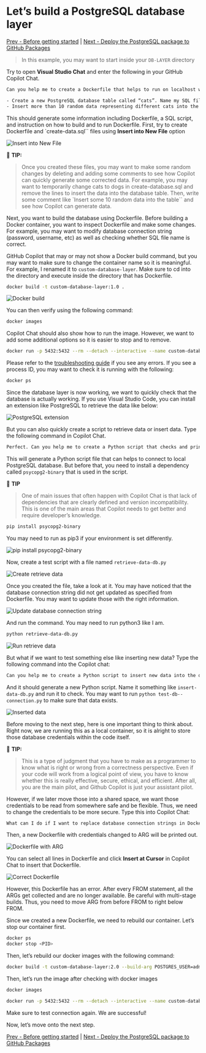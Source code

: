 # Let’s build a PostgreSQL database layer

[Prev - Before getting started](../2_BeforeGettingStarted/README.md) |  [Next - Deploy the PostgreSQL package to GitHub Packages](../4_StoringPostgreSQLImageRegistry/README.md)

> In this example, you may want to start inside your `DB-LAYER` directory

Try to open **Visual Studio Chat** and enter the following in your GitHub Copilot Chat.


```bash
Can you help me to create a Dockerfile that helps to run on localhost with following conditions:

- Create a new PostgreSQL database table called “cats”. Name my SQL file as 'create-data.sql'
- Insert more than 10 random data representing different cats into the table named “cats”
```

This should generate some information including Dockerfile, a SQL script, and instruction on how to build and to run Dockerfile. First, try to create Dockerfile and `create-data.sql`` files using **Insert into New File** option

![Insert into New File](images/0_InsertIntoNewFile.jpg)

📝 **TIP:** 
> Once you created these files, you may want to make some random changes by deleting and adding some comments to see how Copilot can quickly generate some corrected data. For example, you may want to temporarily change cats to dogs in create-database.sql and remove the lines to insert the data into the database table. Then, write some comment like `Insert some 10 random data into the table`` and see how Copilot can generate data.

Next, you want to build the database using Dockerfile. Before building a Docker container, you want to inspect Dockerfile and make some changes. For example, you may want to modify database connection string (password, username, etc) as well as checking whether SQL file name is correct.

GitHub Copilot that may or may not show a Docker build command, but you may want to make sure to change the container name so it is meaningful. For example, I renamed it to `custom-database-layer`. Make sure to cd into the directory and execute inside the directory that has Dockerfile.

```bash
docker build -t custom-database-layer:1.0 .
```

![Docker build](images/1_DockerBuildPostgreSQL.jpg)

You can then verify using the following command:

```bash
docker images
```

Copilot Chat should also show how to run the image. However, we want to add some additional options so it is easier to stop and to remove.

```bash
docker run -p 5432:5432 --rm --detach --interactive --name custom-database-layer -d custom-database-layer:1.0
```

Please refer to the [troubleshooting guide](../docs/TroubleshootingGuide) if you see any errors. If you see a process ID, you may want to check it is running with the following:

```bash
docker ps
```

Since the database layer is now working, we want to quickly check that the database is actually working. If you use Visual Studio Code, you can install an extension like PostgreSQL to retrieve the data like below:

![PostgreSQL extension](images/2_PostgreSQLClient.jpg)

But you can also quickly create a script to retrieve data or insert data. Type the following command in Copilot Chat.

```bash
Perfect. Can you help me to create a Python script that checks and prints data from local PostgreSQL?
```

This will generate a Python script file that can helps to connect to local PostgreSQL database. But before that, you need to install a dependency called `psycopg2-binary` that is used in the script.

📝 **TIP** 
> One of main issues that often happen with Copilot Chat is that lack of dependencies that are clearly defined and version incompatibility. This is one of the main areas that Copilot needs to get better and require developer’s knowledge.

```bash
pip install psycopg2-binary
```

You may need to run as pip3 if your environment is set differently. 

![pip install psycopg2-binary](images/3_InstallPsycopPG2.jpg)

Now, create a test script with a file named `retrieve-data-db.py`

![Create retrieve data](images/4_CreateRetrieveDataDB.jpg)

Once you created the file, take a look at it. You may have noticed that the database connection string did not get updated as specified from Dockerfile. You may want to update those with the right information.

![Update database connection string](images/5_UpdateDBConnection.jpg)

And run the command. You may need to run python3 like I am.

```bash
python retrieve-data-db.py
```

![Run retrieve data](images/6_DatabaseResult.jpg)

But what if we want to test something else like inserting new data? Type the following command into the Copilot chat:

```bash
Can you help me to create a Python script to insert new data into the database table?
```

And it should generate a new Python script. Name it something like `insert-data-db.py` and run it to check. You may want to run `python test-db--connection.py` to make sure that data exists.

![Inserted data](images/7_DatabaseAfterInserted.jpg)

Before moving to the next step, here is one important thing to think about. Right now, we are running this as a local container, so it is alright to store those database credentials within the code itself. 

📝 **TIP:**
> This is a type of judgment that you have to make as a programmer to know what is right or wrong from a correctness perspective. Even if your code will work from a logical point of view, you have to know whether this is really effective, secure, ethical, and efficient. After all, you are the main pilot, and Github Copilot is just your assistant pilot.

However, if we later move those into a shared space, we want those credentials to be read from somewhere safe and be flexible. Thus, we need to change the credentials to be more secure. Type this into Copilot Chat:

```bash
What can I do if I want to replace database connection strings in Dockerfile with environment variables that can be read from somewhere else?
```

Then, a new Dockerfile with credentials changed to ARG will be printed out.

![Dockerfile with ARG](images/8_DockerfileWithARG.jpg)

You can select all lines in Dockerfile and click **Insert at Cursor** in Copilot Chat to insert that Dockerfile.

![Correct Dockerfile](images/9_CorrectDockerfile.jpg)

However, this Dockerfile has an error. After every FROM statement, all the ARGs get collected and are no longer available. Be careful with multi-stage builds. Thus, you need to move ARG from before FROM to right below FROM.

Since we created a new Dockerfile, we need to rebuild our container. Let’s stop our container first.

```bash
docker ps
docker stop <PID>
```

Then, let’s rebuild our docker images with the following command:

```bash
docker build -t custom-database-layer:2.0 --build-arg POSTGRES_USER=admin --build-arg POSTGRES_PASSWORD=P@ssw0rd --build-arg POSTGRES_DB=cats_db .
```

Then, let’s run the image after checking with docker images

```bash
docker images

docker run -p 5432:5432 --rm --detach --interactive --name custom-database-layer -d custom-database-layer:2.0
```

Make sure to test connection again. We are successful!

Now, let’s move onto the next step.


[Prev - Before getting started](../2_BeforeGettingStarted/README.md) |  [Next - Deploy the PostgreSQL package to GitHub Packages](../4_StoringPostgreSQLImageRegistry/README.md)
